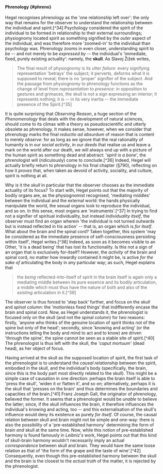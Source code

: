 #### Phrenology {#phreno}

Hegel recognises phrenology as the 'one relationship left over': the only way
that remains for the observer to understand the relationship between the
individual and spirit.[^34] Psychology considered the spirit of the individual
to be formed in relationship to their external surroundings; physiognomy located
spirit as something signified by the *outer* aspect of the individual, and was
therefore more 'zoomed-in' to the individual than psychology was. Phrenology
zooms in even closer, understanding spirit to *be* -- and not merely to be
*expressed by* -- the individual's 'immediate, fixed, purely existing
actuality': namely, the **skull**. As Slavoj Žižek writes,

> The final result of physiognomy is its utter *failure*: every signifying
> representation 'betrays' the subject; it perverts, deforms what it is supposed
> to reveal; there is no 'proper' signifier of the subject. And the passage from
> physiognomy to phrenology functions as the change of level from
> *representation* to *presence*: in opposition to gestures and grimaces, the
> skull is not a sign expressing an interior; it represents nothing; it is -- in
> its very inertia -- the immediate presence of the Spirit.[^35]

It is quite surprising that *Observing Reason*, a huge section of the
*Phenomenology* that deals with the development of natural sciences, should come
to its climax with a theory as pseudoscientific and utterly obsolete as
phrenology. It makes sense, however, when we consider that phrenology marks the
final *reductio ad absurdum* of reason that is content to merely *observe*: for
as long as we ignore that the real rationality of humanity is in our *social
activity*, in our *deeds* that realise us and leave a mark on the world after
our death, we will always end up with a picture of the human spirit as something
dead and abstract: '*spirit is a bone*', the phrenologist will (ridiculously)
come to conclude.[^36] Indeed, Hegel will actually briefly return to phrenology
in his final chapter (§790), reflecting on how it *proves* that, when taken as
devoid of activity, sociality, and culture, spirit is nothing at all.

Why is it the *skull* in particular that the observer chooses as the immediate
actuality of its focus? To start with, Hegel points out that the majority of
bodily organs are, as the physiognomist recognised, 'mediating middles' between
the individual and the external world: the hands physically manipulate the
world, the sexual organs look to reproduce the individual, and so on. In this
sense, most organs are 'instruments'.[^37] In trying to find not a signifier of
spiritual individuality, but instead *individuality itself*, the observer must
find an organ wherein 'the individual is not turned outwards but is instead
reflected in his action' -- that is, an organ which is *for itself*. What about
the brain and the spinal cord? Taken together, this system 'may be considered as
the immediate presence of self-consciousness persisting within itself', Hegel
writes.[^38] Indeed, as soon as it becomes visible to an Other, 'it is a dead
being' that has lost its functionality. Is this not a sign of an organ that is
exclusively for-itself? However, the *activity* of the brain and spinal cord, no
matter how inwardly contained it might be, is active *for the sake of*
articulating the body in any particular way; as such, Hegel explains that

> the *being* reflected-into-itself of spirit in the brain itself is again only
> a mediating middle between its pure essence and its bodily articulation, a
> middle which must thus have the nature of both and also of the *existing*
> articulation in it.[^39]

The observer is thus forced to 'step back' further, and focus on the *skull* and
*spinal column*: the 'motionless fixed things' that indifferently encase the
brain and spinal cord. Now, as Hegel understands it, the phrenologist is focused
only on the skull (and not the spinal column) for two reasons: firstly, 'anyone
who thinks of the genuine location of spirit thinks not of the spine but only of
the head'; secondly, since 'knowing and acting' (or the instructions telling the
body and mind to act and to know) are driven 'through the spine', the spine
cannot be seen as a stable site of spirit.[^40] The phrenologist is thus left
with the skull, the *'caput mortuum'* (dead head), as her object of focus.

Having arrived at the skull as the supposed location of spirit, the first task
of the phrenologist is to understand the *causal relationship* between the
spirit, embodied in the skull, and the individual's body (specifically, the
brain, since this is the body part most directly related to the skull). This
might be a simple case of causation in one direction: perhaps the brain itself
is able to 'press the skull', 'widen it or flatten it', and so on;
alternatively, perhaps it is the skull that 'presses on the brain' and thus
determines the boundaries and capacities of the brain.[^41] Franz Joseph Gall,
the originator of phrenology, believed the former. It seems that a phrenologist
would be *unable* to believe the latter; since, if the skull influences the
brain, it therefore influences the individual's knowing and acting, too -- and
this externalisation of the skull's influence would deny its existence as purely
*for itself*. Of course, the causal relation between skull and brain might not
be simple and one-way: there is also the possibility of a 'pre-established
harmony' determining the form of brain *and* skull at the same time. Now, while
this notion of pre-established harmony is found famously in *Leibniz's* work,
Hegel points out that this kind of skull-brain harmony wouldn't necessarily
imply an actual *correspondence* between skull and brain. They would have the
same loose relation as that of 'the form of the grape and the taste of
wine'.[^42] Consequently, even though this pre-established harmony between the
skull and the brain is the closest to the *actual truth* of the matter, it is
rejected by the phrenologist.
